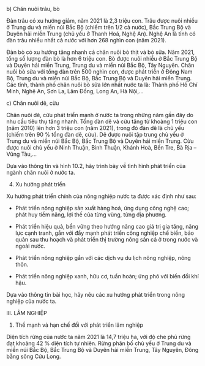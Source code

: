 b) Chăn nuôi trâu, bò

Đàn trâu có xu hướng giảm, năm 2021 là 2,3 triệu con. Trâu được nuôi nhiều ở Trung du và miền núi Bắc Bộ (chiếm trên 1/2 cả nước), Bắc Trung Bộ và Duyên hải miền Trung (chủ yếu ở Thanh Hoá, Nghệ An). Nghệ An là tỉnh có đàn trâu nhiều nhất cả nước với hơn 268 nghìn con (năm 2021).

Đàn bò có xu hướng tăng nhanh cả chăn nuôi bò thịt và bò sữa. Năm 2021, tổng số lượng đàn bò là hơn 6 triệu con. Bò được nuôi nhiều ở Bắc Trung Bộ và Duyên hải miền Trung, Trung du và miền núi Bắc Bộ, Tây Nguyên. Chăn nuôi bò sữa với tổng đàn trên 500 nghìn con, được phát triển ở Đông Nam Bộ, Trung du và miền núi Bắc Bộ, Bắc Trung Bộ và Duyên hải miền Trung. Các tỉnh, thành phố chăn nuôi bò sữa lớn nhất nước ta là: Thành phố Hồ Chí Minh, Nghệ An, Sơn La, Lâm Đồng, Long An, Hà Nội,...

c) Chăn nuôi dê, cừu

Chăn nuôi dê, cừu phát triển mạnh ở nước ta trong những năm gần đây do nhu cầu tiêu thụ tăng nhanh. Tổng đàn dê và cừu tăng từ khoảng 1 triệu con (năm 2010) lên hơn 3 triệu con (năm 2021), trong đó đàn dê là chủ yếu (chiếm trên 90 % tổng đàn dê, cừu). Dê được nuôi tập trung chủ yếu ở Trung du và miền núi Bắc Bộ, Bắc Trung Bộ và Duyên hải miền Trung. Cừu được nuôi chủ yếu ở Ninh Thuận, Bình Thuận, Khánh Hoà, Bến Tre, Bà Rịa – Vũng Tàu,...

Dựa vào thông tin và hình 10.2, hãy trình bày về tình hình phát triển của ngành chăn nuôi ở nước ta.

4. Xu hướng phát triển

Xu hướng phát triển chính của nông nghiệp nước ta được xác định như sau:

- Phát triển nông nghiệp sản xuất hàng hoá, ứng dụng công nghệ cao; phát huy tiềm năng, lợi thế của từng vùng, từng địa phương.

- Phát triển hiệu quả, bền vững theo hướng nâng cao giá trị gia tăng, năng lực cạnh tranh, gắn với đẩy mạnh phát triển công nghiệp chế biến, bảo quản sau thu hoạch và phát triển thị trường nông sản cả ở trong nước và ngoài nước.

- Phát triển nông nghiệp gắn với các dịch vụ du lịch nông nghiệp, nông thôn.

- Phát triển nông nghiệp xanh, hữu cơ, tuần hoàn; ứng phó với biến đổi khí hậu.

Dựa vào thông tin bài học, hãy nêu các xu hướng phát triển trong nông nghiệp của nước ta.

III. LÂM NGHIỆP

1. Thế mạnh và hạn chế đối với phát triển lâm nghiệp

Diện tích rừng của nước ta năm 2021 là 14,7 triệu ha, với độ che phủ rừng đạt khoảng 42 % diện tích tự nhiên. Rừng phân bố chủ yếu ở Trung du và miền núi Bắc Bộ, Bắc Trung Bộ và Duyên hải miền Trung, Tây Nguyên, Đông bằng sông Cửu Long.